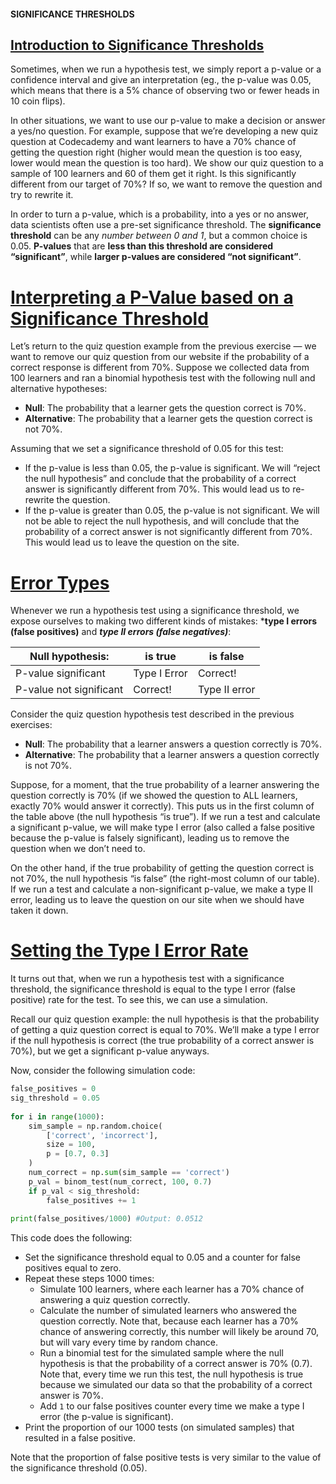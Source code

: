 #### SIGNIFICANCE THRESHOLDS

## [Introduction to Significance Thresholds](https://www.codecademy.com/courses/hypothesis-testing-python/lessons/significance-thresholds/exercises/introduction-to-significance-thresholds)

Sometimes, when we run a hypothesis test, we simply report a p-value or a confidence interval and give an interpretation 
(eg., the p-value was 0.05, which means that there is a 5% chance of observing two or fewer heads in 10 coin flips).

In other situations, we want to use our p-value to make a decision or answer a yes/no question. 
For example, suppose that we’re developing a new quiz question at Codecademy and want learners to have a 70% chance of getting the question right 
(higher would mean the question is too easy, lower would mean the question is too hard). 
We show our quiz question to a sample of 100 learners and 60 of them get it right. 
Is this significantly different from our target of 70%? 
If so, we want to remove the question and try to rewrite it.

In order to turn a p-value, which is a probability, into a yes or no answer, data scientists often use a pre-set significance threshold. 
The **significance threshold** can be any *number between 0 and 1*, but a common choice is 0.05. **P-values** that are **less than this threshold are considered “significant”**, while **larger p-values are considered “not significant”**.

# [Interpreting a P-Value based on a Significance Threshold](https://www.codecademy.com/courses/hypothesis-testing-python/lessons/significance-thresholds/exercises/interpreting-a-p-value-based-on-a-significance-threshold)

Let’s return to the quiz question example from the previous exercise 
— we want to remove our quiz question from our website if the probability of a correct response is different from 70%. 
Suppose we collected data from 100 learners and ran a binomial hypothesis test with the following null and alternative hypotheses:
* **Null**: The probability that a learner gets the question correct is 70%.
* **Alternative**: The probability that a learner gets the question correct is not 70%.

Assuming that we set a significance threshold of 0.05 for this test:
* If the p-value is less than 0.05, the p-value is significant. 
We will “reject the null hypothesis” and conclude that the probability of a correct answer is significantly different from 70%. 
This would lead us to re-rewrite the question.
* If the p-value is greater than 0.05, the p-value is not significant. 
We will not be able to reject the null hypothesis, and will conclude that the probability of a correct answer is not significantly different from 70%. 
This would lead us to leave the question on the site.

# [Error Types](https://www.codecademy.com/courses/hypothesis-testing-python/lessons/significance-thresholds/exercises/error-types)

Whenever we run a hypothesis test using a significance threshold, we expose ourselves to making two different kinds of mistakes: 
***type I errors (false positives)** and ***type II errors (false negatives)***:

| Null hypothesis: |	is true |	is false
| --- | --- | ---
| P-value significant |	Type I Error |	Correct!
| P-value not significant |	Correct! |	Type II error

Consider the quiz question hypothesis test described in the previous exercises:
* **Null**: The probability that a learner answers a question correctly is 70%.
* **Alternative**: The probability that a learner answers a question correctly is not 70%.

Suppose, for a moment, that the true probability of a learner answering the question correctly is 70% 
(if we showed the question to ALL learners, exactly 70% would answer it correctly). 
This puts us in the first column of the table above (the null hypothesis “is true”). 
If we run a test and calculate a significant p-value, we will make type I error 
(also called a false positive because the p-value is falsely significant), leading us to remove the question when we don’t need to.

On the other hand, if the true probability of getting the question correct is not 70%, the null hypothesis “is false” 
(the right-most column of our table). 
If we run a test and calculate a non-significant p-value, we make a type II error, leading us to leave the question on our site when we should have taken it down.

# [Setting the Type I Error Rate](https://www.codecademy.com/courses/hypothesis-testing-python/lessons/significance-thresholds/exercises/setting-the-type-i-error-rate)

It turns out that, when we run a hypothesis test with a significance threshold, the significance threshold is equal to the type I error (false positive) rate for the test. 
To see this, we can use a simulation.

Recall our quiz question example: the null hypothesis is that the probability of getting a quiz question correct is equal to 70%. 
We’ll make a type I error if the null hypothesis is correct (the true probability of a correct answer is 70%), but we get a significant p-value anyways.

Now, consider the following simulation code:
```python
false_positives = 0
sig_threshold = 0.05
 
for i in range(1000):
    sim_sample = np.random.choice(
        ['correct', 'incorrect'], 
        size = 100, 
        p = [0.7, 0.3]
    )
    num_correct = np.sum(sim_sample == 'correct')
    p_val = binom_test(num_correct, 100, 0.7)
    if p_val < sig_threshold:
        false_positives += 1
 
print(false_positives/1000) #Output: 0.0512
```
This code does the following:
* Set the significance threshold equal to 0.05 and a counter for false positives equal to zero.
* Repeat these steps 1000 times:
    * Simulate 100 learners, where each learner has a 70% chance of answering a quiz question correctly.
    * Calculate the number of simulated learners who answered the question correctly. 
    Note that, because each learner has a 70% chance of answering correctly, this number will likely be around 70, but will vary every time by random chance.
    * Run a binomial test for the simulated sample where the null hypothesis is that the probability of a correct answer is 70% (0.7). 
    Note that, every time we run this test, the null hypothesis is true because we simulated our data so that the probability of a correct answer is 70%.
    * Add `1` to our false positives counter every time we make a type I error (the p-value is significant).
* Print the proportion of our 1000 tests (on simulated samples) that resulted in a false positive.

Note that the proportion of false positive tests is very similar to the value of the significance threshold (0.05).











